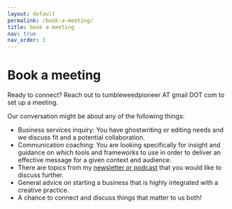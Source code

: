 ```yaml
---
layout: default
permalink: /book-a-meeting/
title: book a meeting
nav: true
nav_order: 3
---
```


# Book a meeting

Ready to connect? Reach out to tumbleweedpioneer AT gmail DOT com to set up a meeting.

Our conversation might be about any of the following things:

* Business services inquiry: You have ghostwriting or editing needs and we discuss fit and a potential collaboration.
* Communication coaching: You are looking specifically for insight and guidance on which tools and frameworks to use in order to deliver an effective message for a given context and audience.
* There are topics from my [newsletter or podcast](https://tumbleweedpioneer.substack.com/) that you would like to discuss further.
* General advice on starting a business that is highly integrated with a creative practice.
* A chance to connect and discuss things that matter to us both!




